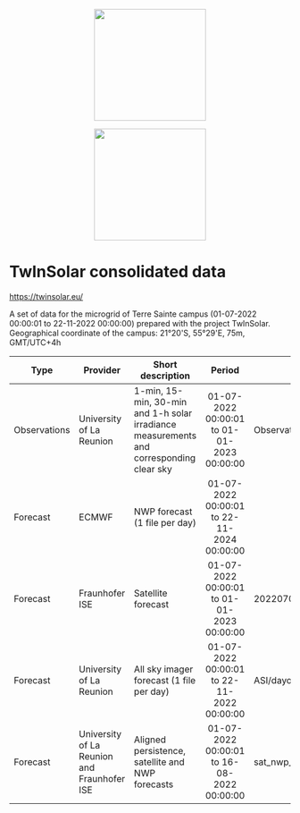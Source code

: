 <a href='https://twinsolar.eu/'><p align="center"><img src="https://twinsolar.eu/wp-content/uploads/2023/03/logo_twinsolar_seul.png" width="200"></p></a>
<p align="center"><img src="https://twinsolar.eu/wp-content/uploads/2023/03/EN_FundedbytheEU_RGB_POS.png" width="200"></p>

# TwInSolar consolidated data

<a href='https://twinsolar.eu/'>https://twinsolar.eu/</a>

A set of data for the  microgrid of Terre Sainte campus (01-07-2022 00:00:01 to 22-11-2022 00:00:00) prepared with the project TwInSolar. Geographical coordinate of the campus: 21°20'S, 55°29'E, 75m, GMT/UTC+4h

|Type|Provider|Short description|Period|File name|
|----|--------|-----------------|:----:|---------|
|Observations|University of La Reunion|1-min, 15-min, 30-min and 1-h solar irradiance measurements and corresponding clear sky|01-07-2022 00:00:01 to 01-01-2023 00:00:00|Observations/IRRAD_timestep.txt|
|Forecast|ECMWF|NWP forecast (1 file per day)|01-07-2022 00:00:01 to 22-11-2024 00:00:00| |
|Forecast|Fraunhofer ISE|Satellite forecast|01-07-2022 00:00:01 to 01-01-2023 00:00:00|20220701_20230101_sat_irrad_forecasts.nc|
|Forecast|University of La Reunion|All sky imager forecast (1 file per day)|01-07-2022 00:00:01 to 22-11-2022 00:00:00|ASI/dayofyear_ASI_irradiance_forecasts.nc|
|Forecast|University of La Reunion and Fraunhofer ISE|Aligned persistence, satellite and NWP forecasts|01-07-2022 00:00:01 to 16-08-2022 00:00:00|sat_nwp_pers_aligned_temp.nc|
